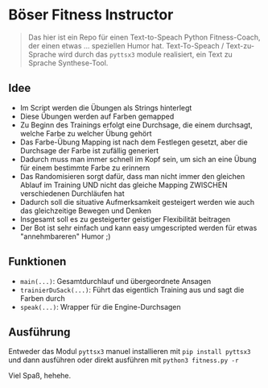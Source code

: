 # Böser Fitness Instructor
> Das hier ist ein Repo für einen Text-to-Speach Python Fitness-Coach, der einen etwas ... speziellen Humor hat.
> Text-To-Speach / Text-zu-Sprache wird durch das `pyttsx3` module realisiert, ein Text zu Sprache Synthese-Tool.

## Idee
- Im Script werden die Übungen als Strings hinterlegt
- Diese Übungen werden auf Farben gemapped
- Zu Beginn des Trainings erfolgt eine Durchsage, die einem durchsagt, welche Farbe zu welcher Übung gehört
- Das Farbe-Übung Mapping ist nach dem Festlegen gesetzt, aber die Durchsage der Farbe ist zufällig generiert
- Dadurch muss man immer schnell im Kopf sein, um sich an eine Übung für einem bestimmte Farbe zu erinnern
- Das Randomisieren sorgt dafür, dass man nicht immer den gleichen Ablauf im Training UND nicht das gleiche Mapping ZWISCHEN verschiedenen Durchläufen hat
- Dadurch soll die situative Aufmerksamkeit gesteigert werden wie auch das gleichzeitige Bewegen und Denken
- Insgesamt soll es zu gesteigerter geistiger Flexibilität beitragen
- Der Bot ist sehr einfach und kann easy umgescripted werden für etwas "annehmbareren" Humor ;)
  
## Funktionen
- `main(...)`: Gesamtdurchlauf und übergeordnete Ansagen
- `trainierDuSack(...)`: Führt das eigentlich Training aus und sagt die Farben durch
- `speak(...)`: Wrapper für die Engine-Durchsagen

## Ausführung
Entweder das Modul `pyttsx3` manuel installieren mit `pip install pyttsx3` und dann ausführen oder direkt ausführen mit `python3 fitness.py -r`


Viel Spaß, hehehe.

